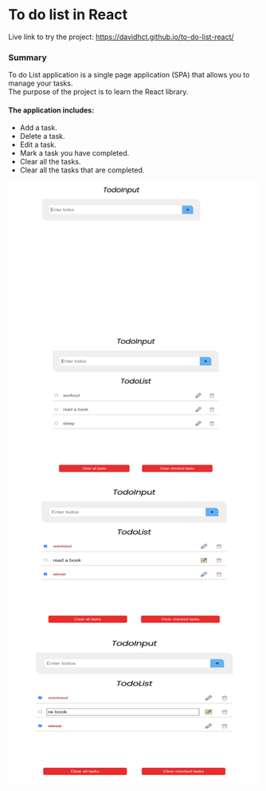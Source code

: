 # To do list in React

Live link to try the project: https://davidhct.github.io/to-do-list-react/

### Summary

To do List application is a single page application (SPA) that allows you to manage your tasks.<br>
The purpose of the project is to learn the React library.<br>

#### The application includes:

- Add a task.
- Delete a task.
- Edit a task.
- Mark a task you have completed.
- Clear all the tasks.
- Clear all the tasks that are completed.<br><brs>

<kbd><img src="./public/demo images/img_1.png" width="630" height="300"></kbd>
<kbd><img src="./public/demo images/img_2.png" width="630" height="300"></kbd>
<kbd><img src="./public/demo images/img_3.png" width="630" height="300"></kbd>
<kbd><img src="./public/demo images/img_4.png" width="630" height="300"></kbd>
